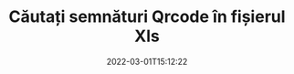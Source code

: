 ---
############################# Static ############################
layout: "auto-gen-signature"
date: 2022-03-01T15:12:22
draft: false
operation: Search
signaturetype: Qrcode
fileformat: Xls
productName: Java
lang: ro
productCode: java
otherformats: pdf doc docx docm dot dotm dotx odt ott rtf xls xlsx xlsm xlsb csv ods ots xltx xltm ppt pptx pps ppsx odp otp potx potm pptm ppsm png jpg bmp gif tiff svg webp wmf
breadcrumb: Search Qrcode signatures at Xls with Java

############################# Head ############################
head_title: "Căutați semnături Qrcode în fișierul Xls în Java"
head_description: "Utilizați Java pentru a căuta semnături Qrcode în fișiere Xls folosind câteva rânduri de cod."

############################# Header ############################
title: "Căutați semnături Qrcode în fișierul Xls"
description: "API-ul nativ Java permite căutarea semnăturilor Qrcode în fișierele Xls deja semnate. Efectuați o căutare avansată de semnătură electronică în documentele dvs. Xls folosind câteva rânduri de cod."
bg_image: "https://cms.admin.containerize.com/templates/aspose/App_Themes/V3/images/bg/header1.png"
bg_overlay: false
button:
    enable: true

############################# SubMenu ############################
submenu:
    enable: true

    left:
        img_alt: "GroupDocs.Signature for Java"
        image: "https://cms.admin.containerize.com/templates/groupdocs/images/product-logos/90x90-noborder/groupdocsature-java.png"
        product: "GroupDocs.Signature"
        platform: "Java"



############################# About ############################
about:
    enable: true
    title: "Despre GroupDocs.Signature for Java API"
    content: |
        [GroupDocs.Signature for Java](https://products.groupdocs.com/signature/java/) oferă Java API pentru procesarea documentelor folosind diferite tipuri de semnături, cum ar fi texte, imagini, certificate digitale, coduri de bare, coduri QR, ștampile sau metadate. Utilizatorii pot adăuga, șterge, actualiza, verifica sau căuta semnături electronice în PDF-uri, documente MS Word, registre de lucru MS Excel, prezentări MS PowerPoint, fișiere Adobe Photoshop și diferite formate de imagine, cu suport suplimentar pentru personalizarea proprietăților semnăturilor după cum este necesar.
    

############################# Steps ############################
steps:
    enable: true
    title_left: "Cum să căutați semnături Qrcode în Xls"
    content_left: |
        [GroupDocs.Signature for Java](https://products.groupdocs.com/signature/java/) facilitează pentru dezvoltatorii Java să caute semnături Qrcode în fișierele Xls din aplicațiile lor prin implementarea câțiva pași simpli.
        
        * Creați o nouă instanță a clasei Signature și treceți calea documentului sursă ca parametru de constructor.
        * Instanciați obiectul SearchOptions în funcție de cerințele dvs. și specificați opțiunile de căutare.
        * Apelați metoda Search a instanței clasei Signature și transmiteți-i SearchOptions.
        * Procesați rezultatele căutării în funcție de cerințele dvs.

    title_right: "Cerințe de sistem"
    content_right: |
        GroupDocs.Signature for Java sunt acceptate pe toate platformele și sistemele de operare majore. Înainte de a executa codul de mai jos, vă rugăm să vă asigurați că aveți următoarele cerințe preliminare instalate pe sistemul dumneavoastră.

        * Sisteme de operare: Microsoft Windows, Linux, MacOS
        * Medii de dezvoltare: NetBeans, Intellij IDEA, Eclipse, etc.
        * Java runtime: J2SE 6.0 and above
        * Descărcați cea mai recentă versiune a GroupDocs.Signature for Java de la [Maven](https://repository.groupdocs.com/webapp/#/artifacts/browse/tree/General/repo/com/groupdocs/groupdocs-signature)
         
    code: |
        ```java    
                
        // Set up input Xls file
        String filePath = "input.xls";

        // Instantiate Signature for input file
        Signature signature = new Signature(filePath);

        //Create search options
        QrCodeSearchOptions options = new QrCodeSearchOptions();

        // specify special pages to search on 
        options.setAllPages(false);
        // single page number
        options.setPageNumber(1);
        // specify text match type
        options.setMatchType(TextMatchType.Contains);
        // specify text pattern to search
        options.setText("Text signature");
        // return  Qrcode images for processing
        options.setReturnContent(true);
        // set up type of returned  Qrcode images
        options.setReturnContentType(FileType.PNG);
                            
        // search for Qrcode signatures in Xls document
        List<QrCodeSignature> signatures = signature.search(QrCodeSignature.class, options);

        // process signatures which were found 
        signatures.forEach(item -> System.out.println(item.toString()));
        ```

############################# Demos ############################
demos:
    enable: true
    title: "Căutați Qrcode semnături electronice Live Demo"
    content: |
       Căutați în document diferite semnături electronice în fișiere Xls chiar acum, vizitând site-ul web [GroupDocs.Signature App](https://products.groupdocs.app/signature/family).

        
############################# More Formats ############################
more_formats:
    enable: true
    title: "Căutați alte semnături Qrcode folosind Java"
    content: |
        "Căutare de semnături electronice în diverse documente. Găsiți semnături din unul dintre formatele de fișiere populare, așa cum se arată mai jos."
    format: 
           
       
back_to_top:
    enable: true
---